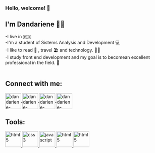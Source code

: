 ### Hello, welcome! 👋
## I'm Dandariene :woman_technologist:

-I live in :brazil: <br>
-I'm a student of Sistems Analysis and Development :computer:<br>
-I like to read :open_book: , travel :beach_umbrella:  and technology. :woman_technologist:<br>
-I study front end development and my goal is to becomean excellent professional in the field. :1st_place_medal: 
<br>
<br>

## Connect with me:
<div>
<a href="https://www.linkedin.com/in/dandariene-rp-braz/" target="blank">
  <img align="center" alt="dandariene-linkedin" height="50" width="50" src="https://cdn.icon-icons.com/icons2/99/PNG/128/linkedin_socialnetwork_17441.png" style="max-width:100%;">
</a>

<a href="https://www.instagram.com/dandarienebraz/" target="blank">
  <img align="center" alt="dandariene-instagram" height="50" width="50" src="https://cdn.icon-icons.com/icons2/836/PNG/128/Instagram_icon-icons.com_66804.png" style="max-width:100%;">
</a>

<a href="https://wa.me/5511986659382" target="blank">
  <img align="center" alt="dandariene-telefone" height="50" width="50" src="https://cdn.icon-icons.com/icons2/41/PNG/128/whichapplication_conversation_email_phone_7097.png" style="max-width:100%;">
</a>

<a href="mailto:dandariene@hotmail.com" target="blank">
  <img align="center" alt="dandariene-email" height="50" width="50" src="https://cdn.icon-icons.com/icons2/272/PNG/512/Email_30017.png" style="max-width:100%;">
</a>
</div>

</p>
<h2 align="left"> Tools:</h2>
<p 
align="left"> 
<a href="https://www.w3.org/html/" target="_blank"> 
<img src="https://cdn.icon-icons.com/icons2/2415/PNG/512/html_plain_wordmark_logo_icon_146476.png" alt="html5" width="50" height="50"/> </a> 

<a href="https://www.w3schools.com/css/" target="_blank"> 
<img src="https://cdn.icon-icons.com/icons2/2415/PNG/512/css_plain_wordmark_logo_icon_146574.png" alt="css3" width="50" height="50"/> </a>

<a href="https://developer.mozilla.org/en-US/docs/Web/JavaScript" target="_blank"> 
<img src="https://cdn.icon-icons.com/icons2/2108/PNG/512/javascript_icon_130900.png" alt="javascript" width="50" height="50"/> </a>

<a href="https://git-scm.com/" target="_blank"> 
<img src="https://cdn.icon-icons.com/icons2/2107/PNG/512/file_type_git_icon_130581.png" alt="html5" width="50" height="50"/> </a> 

<a href="https://github.com/" target="_blank"> 
<img src="https://cdn.icon-icons.com/icons2/673/PNG/128/github_icon-icons.com_60477.png" alt="html5" width="50" height="50"/> </a>





<!--
**Dandariene/Dandariene** is a ✨ _special_ ✨ repository because its `README.md` (this file) appears on your GitHub profile.

Here are some ideas to get you started:

- 🔭 I’m currently working on ...
- 🌱 I’m currently learning ...
- 👯 I’m looking to collaborate on ...
- 🤔 I’m looking for help with ...
- 💬 Ask me about ...
- 📫 How to reach me: ...
- 😄 Pronouns: ...
- ⚡ Fun fact: ...
-->
